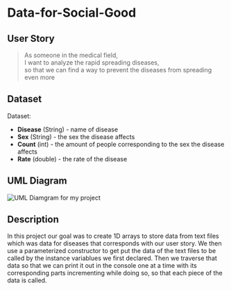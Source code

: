 # Data-for-Social-Good
## User Story
> As someone in the medical field, <br>
> I want to analyze the rapid spreading diseases, <br>
> so that we can find a way to prevent the diseases from spreading even more <br>
## Dataset
Dataset: 
- **Disease** (String) - name of disease
- **Sex** (String) - the sex the disease affects
- **Count** (int) - the amount of people corresponding to the sex the disease affects
- **Rate** (double) - the rate of the disease
## UML Diagram
![UML Diamgram for my project](https://github.com/user-attachments/assets/f5905874-4a52-4d01-b18e-2242214c53a0)

## Description 
In this project our goal was to create 1D arrays to store data from text files which was data for diseases that corresponds with our user story. We then use a parameterized constructor to get put the data of the text files to be called by the instance variablues we first declared. Then we traverse that data so that we can print it out in the console one at a time with its corresponding parts incrementing while doing so, so that each piece of the data is called.
